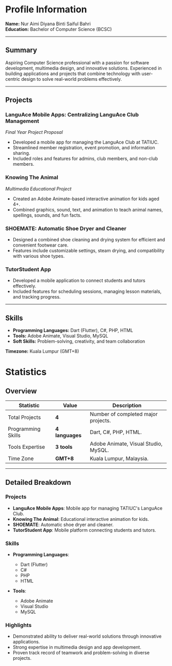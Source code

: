 # Profile Information  

**Name:** Nur Aimi Diyana Binti Saiful Bahri  
**Education:** Bachelor of Computer Science (BCSC)  

---

## Summary  
Aspiring Computer Science professional with a passion for software development, multimedia design, and innovative solutions. Experienced in building applications and projects that combine technology with user-centric design to solve real-world problems effectively.  

---

## Projects  

### LanguAce Mobile Apps: Centralizing LanguAce Club Management  
*Final Year Project Proposal*  
- Developed a mobile app for managing the LanguAce Club at TATIUC.  
- Streamlined member registration, event promotion, and information sharing.  
- Included roles and features for admins, club members, and non-club members.  

### Knowing The Animal  
*Multimedia Educational Project*  
- Created an Adobe Animate-based interactive animation for kids aged 4+.  
- Combined graphics, sound, text, and animation to teach animal names, spellings, sounds, and fun facts.  

### SHOEMATE: Automatic Shoe Dryer and Cleaner  
- Designed a combined shoe cleaning and drying system for efficient and convenient footwear care.  
- Features include customizable settings, steam drying, and compatibility with various shoe types.  

### TutorStudent App  
- Developed a mobile application to connect students and tutors effectively.  
- Included features for scheduling sessions, managing lesson materials, and tracking progress.  

---

## Skills  
- **Programming Languages:** Dart (Flutter), C#, PHP, HTML  
- **Tools:** Adobe Animate, Visual Studio, MySQL  
- **Soft Skills:** Problem-solving, creativity, and team collaboration  

**Timezone:** Kuala Lumpur (GMT+8)  

# Statistics  

## Overview  
| Statistic         | Value          | Description                                    |
|--------------------|----------------|------------------------------------------------|
| Total Projects     | **4**          | Number of completed major projects.           |
| Programming Skills | **4 languages**| Dart, C#, PHP, HTML.                          |
| Tools Expertise    | **3 tools**    | Adobe Animate, Visual Studio, MySQL.          |
| Time Zone          | **GMT+8**      | Kuala Lumpur, Malaysia.                       |

---

## Detailed Breakdown  

### Projects  
- **LanguAce Mobile Apps**: Mobile app for managing TATIUC's LanguAce Club.  
- **Knowing The Animal**: Educational interactive animation for kids.  
- **SHOEMATE**: Automatic shoe dryer and cleaner.  
- **TutorStudent App**: Mobile platform connecting students and tutors.  

### Skills  
- **Programming Languages**:  
  - Dart (Flutter)  
  - C#  
  - PHP  
  - HTML  

- **Tools**:  
  - Adobe Animate  
  - Visual Studio  
  - MySQL  

### Highlights  
- Demonstrated ability to deliver real-world solutions through innovative applications.  
- Strong expertise in multimedia design and app development.  
- Proven track record of teamwork and problem-solving in diverse projects.  

